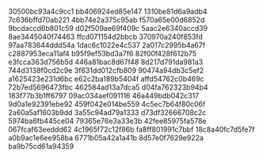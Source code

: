 30500bc93a4c9cc1
bb406924ed85e147
1310be81d6a9adb4
7c636bffd70ab221
4bb74e2a375c95ab
f570a65e00d6852d
9bcdaccd6b801c59
d02f509ae69f409c
5aac2e6340accd39
8ae3445040f74463
ffcd071154d2bbcb
370970a240f853fd
97aa783644ddd54a
1dac6c1022e4c537
2a017c2995b4a67f
c2887953eca11af4
b95f9ef53bd3a7f6
82f00f428f612b75
e3fcca363d756b5d
446a81bac8d67f48
8d217d791da981a3
744d3138f0cd2c9e
3f631dd012cfb809
90474a94db3c5ef2
a1625423e231d6bc
e62c2ba189b5404f
affd54762c0b469c
72b7ed5696473fbc
462584ad13a7dca5
d04fa762323b94b4
183f77b3b1ff6797
09ac034aef091116
46a449bdb042c317
9d0a1e92391ebe92
459f042e014be559
4c5ec7b64f80c06f
2a60a5af1603b9dd
3a55c94ad79a1333
d73df32666708c2c
5974ba6fb445ce04
79365e76e3a33e3b
42fee85975fa578e
067fcaf63eeddd62
4c1965f72c12f86b
fa8ff801991c7bbf
18c8a40fc7d5fe7f
a0b9ac1e6ee958ba
6771b05a42a1a41b
8d57e0f7629e922a
ba9b75cd61a94359
